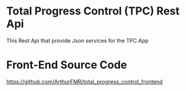 # Total Progress Control (TPC) Rest Api
This Rest Api that provide Json services for the TPC App

# Front-End Source Code
https://github.com/ArthurFMR/total_progress_control_frontend
